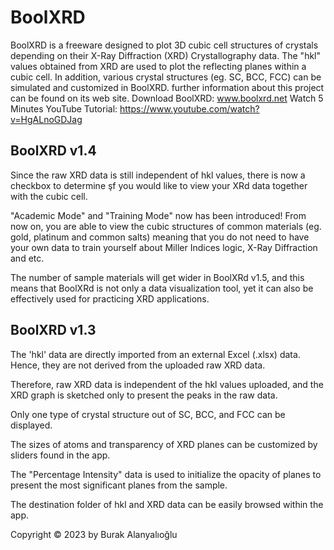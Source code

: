 # BoolXRD
BoolXRD is a freeware designed to plot 3D cubic cell structures of crystals depending on their X-Ray Diffraction (XRD) Crystallography data. The "hkl" values obtained from XRD are used to plot the reflecting planes within a cubic cell. In addition, various crystal structures (eg. SC, BCC, FCC) can be simulated and customized in BoolXRD.
further information about this project can be found on its web site.
Download BoolXRD: www.boolxrd.net
Watch 5 Minutes YouTube Tutorial: https://www.youtube.com/watch?v=HgALnoGDJag
## BoolXRD v1.4
Since the raw XRD data is still independent of hkl values, there is now a checkbox to determine şf you would like to view your XRd data together with the cubic cell.

"Academic Mode" and "Training Mode" now has been introduced! From now on, you are able to view the cubic structures of common materials (eg. gold, platinum and common salts) meaning that you do not need to have your own data to train yourself about Miller Indices logic, X-Ray Diffraction and etc. 

The number of sample materials will get wider in BoolXRd v1.5, and this means that BoolXRd is not only a data visualization tool, yet it can also be effectively used for practicing XRD applications.

## BoolXRD v1.3
The 'hkl' data are directly imported from an external Excel (.xlsx) data. Hence, they are not derived from the uploaded raw XRD data.

Therefore, raw XRD data is independent of the hkl values uploaded, and the XRD graph is sketched only to present the peaks in the raw data.

Only one type of crystal structure out of SC, BCC, and FCC can be displayed.

The sizes of atoms and transparency of XRD planes can be customized by sliders found in the app.

The "Percentage Intensity" data is used to initialize the opacity of planes to present the most significant planes from the sample.

The destination folder of hkl and XRD data can be easily browsed within the app.

Copyright © 2023 by Burak Alanyalıoğlu 
